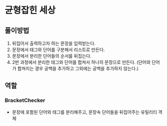 # 균형잡힌 세상
## 풀이방법
1. 뒤집어서 출력하고자 하는 문장을 입력받는다.
2. 문장에서 태그와 단어를 구분해서 리스트로 만든다.
3. 문장에서 분리한 단어들의 순서를 뒤집는다.
4. 2번 과정에서 분리한 태그와 단어를 합쳐서 하나의 문장으로 만든다. (단어와 단어가 합쳐지는 경우 공백을 추가하고 그외에는 공백을 추가하지 않는다.)

## 역할
### BracketChecker
- 문장에 포함된 단어와 태그를 분리해주고, 문장속 단어들을 뒤집어주는 유틸리티 객체